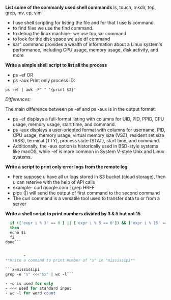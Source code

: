 **List some of the commanly used shell commands**
ls, touch, mkdir, top, grep, mv, cp, vim
- I use shell scripting for listing the file and for that I use ls command.
- to find files we use the find command.
- to debug the linux machine- we use top,sar command
- to look for the disk space we use df command
- sar" command provides a wealth of information about a Linux system's performance, including CPU usage, memory usage, disk activity, and more


**Write a simple shell script to list all the process**
- ps -ef
  OR
- ps -aux
Print only process ID:

```ps -ef | awk -F" " '{print $2}'```

  *Differences:*

The main difference between ps -ef and ps -aux is in the output format:

- ps -ef displays a full-format listing with columns for UID, PID, PPID, CPU usage, memory usage, start time, and command.
- ps -aux displays a user-oriented format with columns for username, PID, CPU usage, memory usage, virtual memory size (VSZ), resident set size (RSS), terminal (TTY), process state (STAT), start time, and command.
- Additionally, the -aux option is historically used in BSD-style systems like macOS, while -ef is more common in System V-style Unix and Linux systems.


**Write a script to print only error logs from the remote log**
- here suppose u have all ur logs stored in S3 bucket (cloud storage), then u can reterive with the help of API calls
- example-  curl google.com | grep HREF
- pipe (|) will send the output of first command to the second command
- The curl command is a versatile tool used to transfer data to or from a server

**Write a shell script to print numbers divided by 3 & 5 but not 15**

```for i in {1..100}; do
  if (['expr i % 3' == 0 ] || ['expr i % 5 == 0']) && ['expr i % 15' == 0'];
  then 
  echo $i
  fi
done```


        -
**Write a command to print number of "s" in "mississipi**

```x=mississipi
grep -o "s" <<<"$x" | wc -l```

- -o is used for only
- <<< used for standard input
- wc -l for word count
